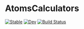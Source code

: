 # AtomsCalculators

[![Stable](https://img.shields.io/badge/docs-stable-blue.svg)](https://JuliaMolSim.github.io/AtomsCalculators.jl/stable/)
[![Dev](https://img.shields.io/badge/docs-dev-blue.svg)](https://JuliaMolSim.github.io/AtomsCalculators.jl/dev/)
[![Build Status](https://github.com/JuliaMolSim/AtomsCalculators.jl/actions/workflows/CI.yml/badge.svg?branch=master)](https://github.com/JuliaMolSim/AtomsCalculators.jl/actions/workflows/CI.yml?query=branch%3Amaster)
